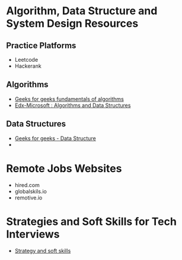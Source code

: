 # Algorithm, Data Structure and System Design Resources

## Practice Platforms
* Leetcode
* Hackerank

## Algorithms
* [Geeks for geeks fundamentals of algorithms](https://www.geeksforgeeks.org/fundamentals-of-algorithms/)
* [Edx-Microsoft : Algorithms and Data Structures](https://courses.edx.org/courses/course-v1:Microsoft+DEV285x+1T2019a/)

## Data Structures
* [Geeks for geeks - Data Structure](https://www.geeksforgeeks.org/data-structures/)
* 


# Remote Jobs Websites
* hired.com
* globalskils.io
* remotive.io

# Strategies and Soft Skills for Tech Interviews
* [Strategy and soft skills](https://www.hiredintech.com/courses/interview-strategies)